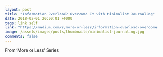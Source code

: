 ```yaml
---
layout: post
title: "Information Overload? Overcome It with Minimalist Journaling"
date: 2018-02-01 20:00:01 +0000
tags: link self
link: "https://medium.com/s/more-or-less/information-overload-overcome-it-with-minimalist-journaling-1af7573f45db"
image: /assets/images/posts/thumbnails/minimalist-journaling.jpg
comments: false
---
```


From ‘More or Less’ Series
